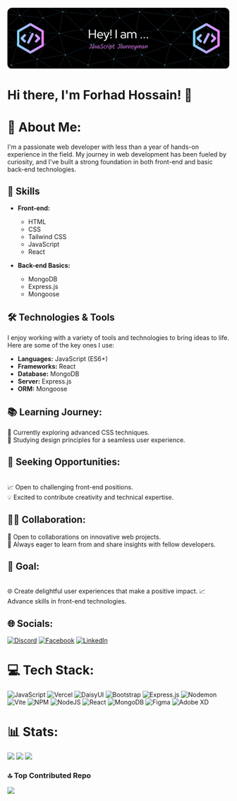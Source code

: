 ![Banner Image](https://github.com/Forhad96/forhad96/blob/main/assets/banner/github%20header.png)
# Hi there, I'm Forhad Hossain! 👋
# 💫 About Me:
I'm a passionate web developer with less than a year of hands-on experience in the field. My journey in web development has been fueled by curiosity, and I've built a strong foundation in both front-end and basic back-end technologies.

## 🚀 Skills

- **Front-end:**
  - HTML
  - CSS
  - Tailwind CSS
  - JavaScript
  - React

- **Back-end Basics:**
  - MongoDB
  - Express.js
  - Mongoose

## 🛠️ Technologies & Tools

I enjoy working with a variety of tools and technologies to bring ideas to life. Here are some of the key ones I use:

- **Languages:** JavaScript (ES6+)
- **Frameworks:** React
- **Database:** MongoDB
- **Server:** Express.js
- **ORM:** Mongoose



<!-- ## 🌱 Learning

I'm always eager to learn and stay updated with the latest technologies. Currently, I'm focusing on [specific area/technology/framework]. -->


<!-- ## 🎯 Goals

I'm working towards [mention a specific goal or project you're excited about].

Thanks for stopping by! Feel free to explore my repositories and reach out for collaboration or just a friendly chat. -->
<!-- 
Happy coding! 🚀 -->





## 📚 Learning Journey:

🌱 Currently exploring advanced CSS techniques.
<br/>
📖 Studying design principles for a seamless user experience.

## 💼 Seeking Opportunities:

<br/>
📈 Open to challenging front-end positions.
<br/>
💡 Excited to contribute creativity and technical expertise.

## 👩‍💻 Collaboration:

🤝 Open to collaborations on innovative web projects.
<br/>
🔄 Always eager to learn from and share insights with fellow developers.


## 🚀 Goal:
<br/>
🌐 Create delightful user experiences that make a positive impact.
📈 Advance skills in front-end technologies.

## 🌐 Socials:

[![Discord](https://img.shields.io/badge/Discord-%237289DA.svg?logo=discord&logoColor=white)](https://discord.gg/forhad69) [![Facebook](https://img.shields.io/badge/Facebook-%231877F2.svg?logo=Facebook&logoColor=white)](https://facebook.com/FORHAD696) [![LinkedIn](https://img.shields.io/badge/LinkedIn-%230077B5.svg?logo=linkedin&logoColor=white)](https://linkedin.com/in/forhad69)

# 💻 Tech Stack:

![JavaScript](https://img.shields.io/badge/javascript-%23323330.svg?style=plastic&logo=javascript&logoColor=%23F7DF1E) ![Vercel](https://img.shields.io/badge/vercel-%23000000.svg?style=plastic&logo=vercel&logoColor=white) ![DaisyUI](https://img.shields.io/badge/daisyui-5A0EF8?style=plastic&logo=daisyui&logoColor=white) ![Bootstrap](https://img.shields.io/badge/bootstrap-%238511FA.svg?style=plastic&logo=bootstrap&logoColor=white) ![Express.js](https://img.shields.io/badge/express.js-%23404d59.svg?style=plastic&logo=express&logoColor=%2361DAFB) ![Nodemon](https://img.shields.io/badge/NODEMON-%23323330.svg?style=plastic&logo=nodemon&logoColor=%BBDEAD) ![Vite](https://img.shields.io/badge/vite-%23646CFF.svg?style=plastic&logo=vite&logoColor=white) ![NPM](https://img.shields.io/badge/NPM-%23CB3837.svg?style=plastic&logo=npm&logoColor=white) ![NodeJS](https://img.shields.io/badge/node.js-6DA55F?style=plastic&logo=node.js&logoColor=white) ![React](https://img.shields.io/badge/react-%2320232a.svg?style=plastic&logo=react&logoColor=%2361DAFB) ![MongoDB](https://img.shields.io/badge/MongoDB-%234ea94b.svg?style=plastic&logo=mongodb&logoColor=white) ![Figma](https://img.shields.io/badge/figma-%23F24E1E.svg?style=plastic&logo=figma&logoColor=white) ![Adobe XD](https://img.shields.io/badge/Adobe%20XD-470137?style=plastic&logo=Adobe%20XD&logoColor=#FF61F6)

# 📊 Stats:


![](https://github-readme-streak-stats.herokuapp.com/?user=Forhad96&theme=dark&hide_border=false)
![](https://github-readme-stats.vercel.app/api?username=Forhad96&theme=dark&hide_border=false&include_all_commits=true&count_private=true)
![](https://github-readme-stats.vercel.app/api/top-langs/?username=Forhad96&theme=dark&hide_border=false&include_all_commits=true&count_private=true&layout=compact)

### 🔝 Top Contributed Repo

![](https://github-contributor-stats.vercel.app/api?username=Forhad96&limit=5&theme=monokai&combine_all_yearly_contributions=true)

